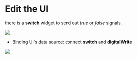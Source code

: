 # Edit the UI
 there is a **switch** widget to send out *true* or *false* signals.

![](./doc/pic/lattepanda/create_ui.gif)  

- Binding UI's data source: connect **switch** and **digitalWrite**
 
 ![](./doc/pic/lattepanda/binding_ui.gif)
